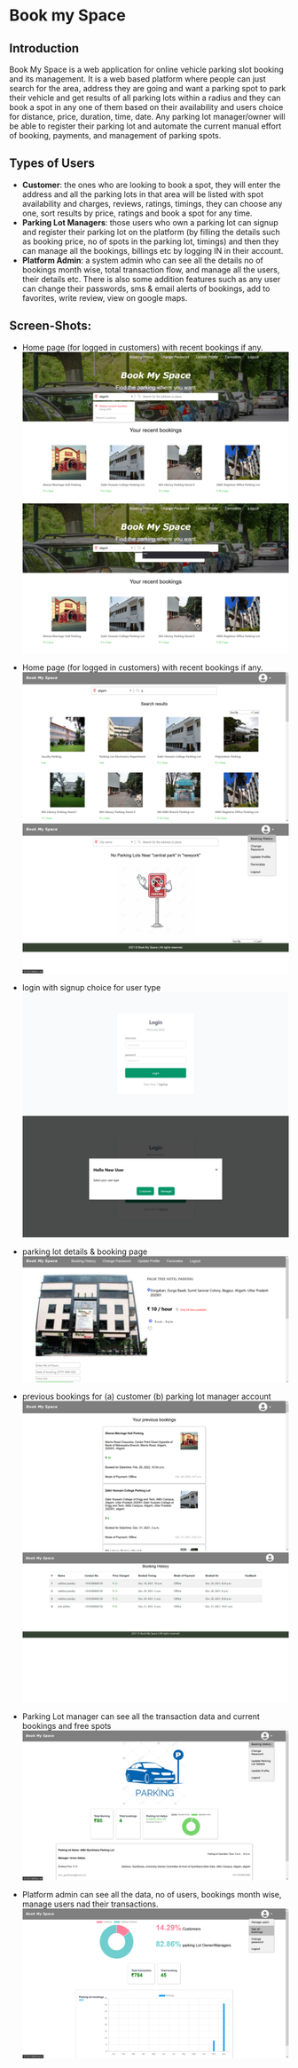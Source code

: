 # Book my Space

## Introduction
Book My Space is a web application for online vehicle parking slot booking and its management. It is a web based platform where people can just search for the area, address they are going and want a parking spot to park their vehicle and get results of all parking lots within a radius and they can book a spot in any one of them based on their
availability and users choice for distance, price, duration, time, date. Any parking lot manager/owner will be able to register their parking lot and automate the current manual effort of booking, payments, and management of parking spots.

## Types of Users
 - **Customer**:  the ones who are looking to book a spot, they will enter the address and all the parking lots in that area will be listed with spot availability and charges, reviews, ratings, timings, they can choose any one, sort results by price, ratings and book a spot for any time.
 - **Parking Lot Managers**: those users who own a parking lot can signup and register their parking lot on the platform (by filling the details such as booking price, no of spots in the parking lot, timings) and then they can manage all the bookings, billings etc by logging IN in their account. 
 - **Platform Admin**:  a system admin who can see all the details no of bookings month wise, total transaction flow, and manage all the users, their details etc. There is also some addition features such as any user can change their passwords, sms & email alerts of bookings, add to favorites, write review, view on google maps.
 
## Screen-Shots:
 - Home page (for logged in customers) with recent bookings if any.
![Screenshots/Screenshot (4).png](https://github.com/arib-ashhar/BookMySpace/blob/main/Screenshots/Screenshot%20(4).png)
![Screenshots/Screenshot (5).png](https://github.com/arib-ashhar/BookMySpace/blob/main/Screenshots/Screenshot%20(5).png)

 - Home page (for logged in customers) with recent bookings if any.
![Screenshots/Screenshot (6).png](https://github.com/arib-ashhar/BookMySpace/blob/main/Screenshots/Screenshot%20(6).png)
![Screenshots/Screenshot (11).png](https://github.com/arib-ashhar/BookMySpace/blob/main/Screenshots/Screenshot%20(11).png)

 - login with signup choice for user type
![Screenshots/Screenshot (425).png](https://github.com/arib-ashhar/BookMySpace/blob/main/Screenshots/Screenshot%20(425).png)
![Screenshots/Screenshot (426).png](https://github.com/arib-ashhar/BookMySpace/blob/main/Screenshots/Screenshot%20(426).png)

- parking lot details & booking page
![Screenshots/Screenshot (433).png](https://github.com/arib-ashhar/BookMySpace/blob/main/Screenshots/Screenshot%20(433).png)

- previous bookings for (a) customer (b) parking lot manager account
![Screenshots/Screenshot (12).png](https://github.com/arib-ashhar/BookMySpace/blob/main/Screenshots/Screenshot%20(12).png)
![Screenshots/Screenshot (16).png](https://github.com/arib-ashhar/BookMySpace/blob/main/Screenshots/Screenshot%20(16).png)

 - Parking Lot manager can see all the transaction data and current bookings and free spots
 ![Screenshots/Screenshot (15).png](https://github.com/arib-ashhar/BookMySpace/blob/main/Screenshots/Screenshot%20(15).png)
 
  - Platform admin can see all the data, no of users, bookings month wise, manage users nad their transactions.
 ![Screenshots/Screenshot (14).png](https://github.com/arib-ashhar/BookMySpace/blob/main/Screenshots/Screenshot%20(14).png)
 

